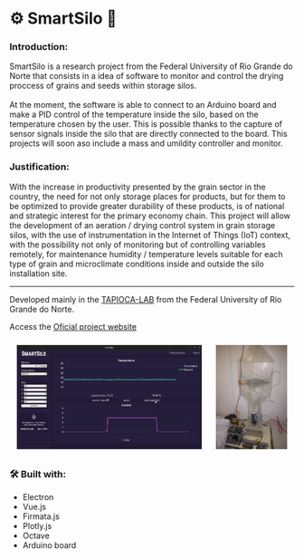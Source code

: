 # ⚙  SmartSilo  🌱 </h1>

### Introduction:

SmartSilo is a research project from the Federal University of Rio Grande do Norte that consists in a idea of software to monitor and control the drying proccess of grains and seeds within storage silos. <br />
<br />
At the moment, the software is able to connect to an Arduino board and make a PID control of the temperature inside the silo, based on the temperature chosen by the user. This is possible thanks to the capture of sensor signals inside the silo that are directly connected to the board. This projects will soon aso include a mass and umildity controller and monitor.


### Justification:

With the increase in productivity presented by the grain sector in the country, the need for not only storage places for products, but for them to be optimized to provide greater durability of these products, is of national and strategic interest for the primary economy chain. This project will allow the development of an aeration / drying control system in grain storage silos, with the use of instrumentation in the Internet of Things (IoT) context, with the possibility not only of monitoring but of controlling variables remotely, for maintenance humidity / temperature levels suitable for each type of grain and microclimate conditions inside and outside the silo installation site.

<hr>

Developed mainly in the <a href="http://tapioca.eaj.ufrn.br/?page_id=50&lang=en">TAPIOCA-LAB</a> from the <a>Federal University of Rio Grande do Norte.</a> 

Access the <a href="https://smartsilo.netlify.com/">Oficial project website</a>

<div 
    style="display: flex; flex-wrap: wrap; justify-content:space-around; align-itens: center;"
>
    <img src="./screenshots/demo.gif" width="65%" style="margin:10px">
    <img src="./screenshots/dryer.PNG" width="25%" style="margin:10px">

</div>

### 🛠️ Built with:

- Electron
- Vue.js
- Firmata.js
- Plotly.js
- Octave
- Arduino board